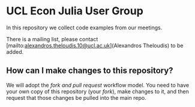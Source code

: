 # UCL Econ Julia User Group

In this repository we collect code examples from our meetings. 

There is a mailing list, please contact [mailto:alexandros.theloudis.10@ucl.ac.uk](Alexandros Theloudis) to be added.

## How can I make changes to this repository?

We will adopt the *fork and pull request* workflow model. You need to have your own copy of this repository (your *fork*), make changes to it, and then request that those changes be pulled into the main repo.



